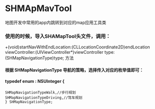 # SHMApMavTool
地图开发中常用的app内跳转到对应的map应用工具类

### 使用的时候，导入SHAMapTool头文件，调用：
+(void)startNavWithEndLocation:(CLLocationCoordinate2D)endLocation viewController:(UIViewController*)viewController type:(SHMapNavigationType)type; 方法
#### 根据 SHMapNavigationType 导航的策略，选择传入对应的枚举值即可：
#### typedef enum : NSUInteger {
    SHMapNavigationTypeWalk,//步行规划
    SHMapNavigationTypeDriving,//驾车规划
    } SHMapNavigationType;
